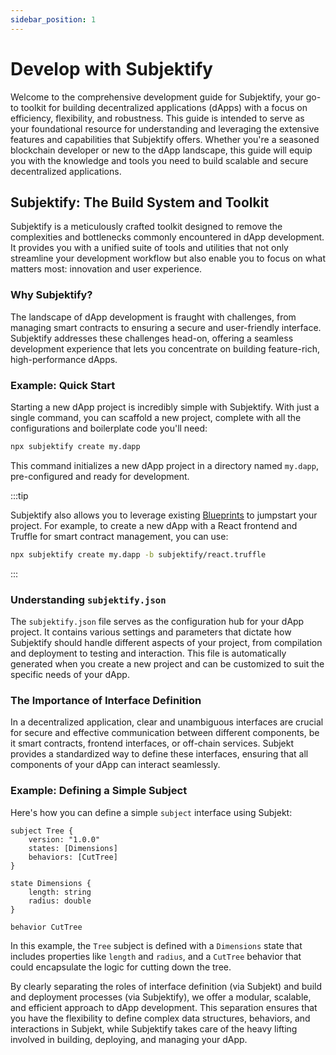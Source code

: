 ```yaml
---
sidebar_position: 1
---
```


# Develop with Subjektify

Welcome to the comprehensive development guide for Subjektify, your go-to toolkit for building decentralized applications (dApps) with a focus on efficiency, flexibility, and robustness. This guide is intended to serve as your foundational resource for understanding and leveraging the extensive features and capabilities that Subjektify offers. Whether you're a seasoned blockchain developer or new to the dApp landscape, this guide will equip you with the knowledge and tools you need to build scalable and secure decentralized applications.

## Subjektify: The Build System and Toolkit

Subjektify is a meticulously crafted toolkit designed to remove the complexities and bottlenecks commonly encountered in dApp development. It provides you with a unified suite of tools and utilities that not only streamline your development workflow but also enable you to focus on what matters most: innovation and user experience.

### Why Subjektify?

The landscape of dApp development is fraught with challenges, from managing smart contracts to ensuring a secure and user-friendly interface. Subjektify addresses these challenges head-on, offering a seamless development experience that lets you concentrate on building feature-rich, high-performance dApps.

### Example: Quick Start

Starting a new dApp project is incredibly simple with Subjektify. With just a single command, you can scaffold a new project, complete with all the configurations and boilerplate code you'll need:

```bash
npx subjektify create my.dapp
```

This command initializes a new dApp project in a directory named `my.dapp`, pre-configured and ready for development.

:::tip

Subjektify also allows you to leverage existing [Blueprints](https://blueprints.subjektify.dev) to jumpstart your project. For example, to create a new dApp with a React frontend and Truffle for smart contract management, you can use:

```bash
npx subjektify create my.dapp -b subjektify/react.truffle
```

:::

### Understanding `subjektify.json`

The `subjektify.json` file serves as the configuration hub for your dApp project. It contains various settings and parameters that dictate how Subjektify should handle different aspects of your project, from compilation and deployment to testing and interaction. This file is automatically generated when you create a new project and can be customized to suit the specific needs of your dApp.

### The Importance of Interface Definition

In a decentralized application, clear and unambiguous interfaces are crucial for secure and effective communication between different components, be it smart contracts, frontend interfaces, or off-chain services. Subjekt provides a standardized way to define these interfaces, ensuring that all components of your dApp can interact seamlessly.

### Example: Defining a Simple Subject

Here's how you can define a simple `subject` interface using Subjekt:

```subjekt
subject Tree {
    version: "1.0.0"
    states: [Dimensions]
    behaviors: [CutTree]
}

state Dimensions {
    length: string
    radius: double
}

behavior CutTree
```

In this example, the `Tree` subject is defined with a `Dimensions` state that includes properties like `length` and `radius`, and a `CutTree` behavior that could encapsulate the logic for cutting down the tree.

By clearly separating the roles of interface definition (via Subjekt) and build and deployment processes (via Subjektify), we offer a modular, scalable, and efficient approach to dApp development. This separation ensures that you have the flexibility to define complex data structures, behaviors, and interactions in Subjekt, while Subjektify takes care of the heavy lifting involved in building, deploying, and managing your dApp.
